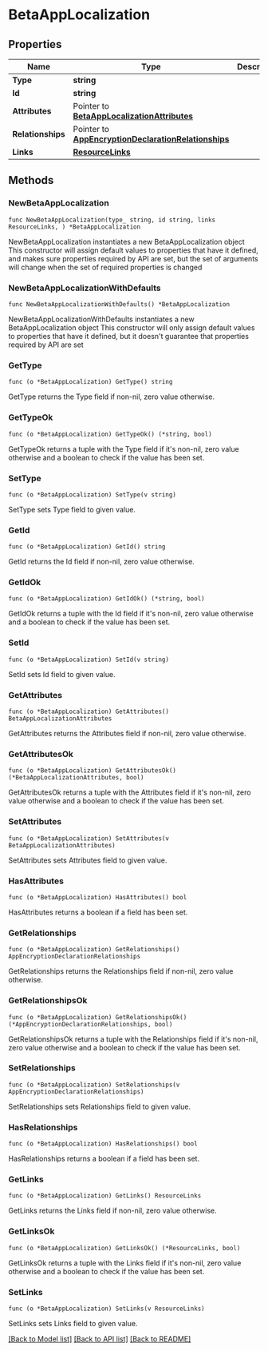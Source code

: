 # BetaAppLocalization

## Properties

Name | Type | Description | Notes
------------ | ------------- | ------------- | -------------
**Type** | **string** |  | 
**Id** | **string** |  | 
**Attributes** | Pointer to [**BetaAppLocalizationAttributes**](BetaAppLocalization_attributes.md) |  | [optional] 
**Relationships** | Pointer to [**AppEncryptionDeclarationRelationships**](AppEncryptionDeclaration_relationships.md) |  | [optional] 
**Links** | [**ResourceLinks**](ResourceLinks.md) |  | 

## Methods

### NewBetaAppLocalization

`func NewBetaAppLocalization(type_ string, id string, links ResourceLinks, ) *BetaAppLocalization`

NewBetaAppLocalization instantiates a new BetaAppLocalization object
This constructor will assign default values to properties that have it defined,
and makes sure properties required by API are set, but the set of arguments
will change when the set of required properties is changed

### NewBetaAppLocalizationWithDefaults

`func NewBetaAppLocalizationWithDefaults() *BetaAppLocalization`

NewBetaAppLocalizationWithDefaults instantiates a new BetaAppLocalization object
This constructor will only assign default values to properties that have it defined,
but it doesn't guarantee that properties required by API are set

### GetType

`func (o *BetaAppLocalization) GetType() string`

GetType returns the Type field if non-nil, zero value otherwise.

### GetTypeOk

`func (o *BetaAppLocalization) GetTypeOk() (*string, bool)`

GetTypeOk returns a tuple with the Type field if it's non-nil, zero value otherwise
and a boolean to check if the value has been set.

### SetType

`func (o *BetaAppLocalization) SetType(v string)`

SetType sets Type field to given value.


### GetId

`func (o *BetaAppLocalization) GetId() string`

GetId returns the Id field if non-nil, zero value otherwise.

### GetIdOk

`func (o *BetaAppLocalization) GetIdOk() (*string, bool)`

GetIdOk returns a tuple with the Id field if it's non-nil, zero value otherwise
and a boolean to check if the value has been set.

### SetId

`func (o *BetaAppLocalization) SetId(v string)`

SetId sets Id field to given value.


### GetAttributes

`func (o *BetaAppLocalization) GetAttributes() BetaAppLocalizationAttributes`

GetAttributes returns the Attributes field if non-nil, zero value otherwise.

### GetAttributesOk

`func (o *BetaAppLocalization) GetAttributesOk() (*BetaAppLocalizationAttributes, bool)`

GetAttributesOk returns a tuple with the Attributes field if it's non-nil, zero value otherwise
and a boolean to check if the value has been set.

### SetAttributes

`func (o *BetaAppLocalization) SetAttributes(v BetaAppLocalizationAttributes)`

SetAttributes sets Attributes field to given value.

### HasAttributes

`func (o *BetaAppLocalization) HasAttributes() bool`

HasAttributes returns a boolean if a field has been set.

### GetRelationships

`func (o *BetaAppLocalization) GetRelationships() AppEncryptionDeclarationRelationships`

GetRelationships returns the Relationships field if non-nil, zero value otherwise.

### GetRelationshipsOk

`func (o *BetaAppLocalization) GetRelationshipsOk() (*AppEncryptionDeclarationRelationships, bool)`

GetRelationshipsOk returns a tuple with the Relationships field if it's non-nil, zero value otherwise
and a boolean to check if the value has been set.

### SetRelationships

`func (o *BetaAppLocalization) SetRelationships(v AppEncryptionDeclarationRelationships)`

SetRelationships sets Relationships field to given value.

### HasRelationships

`func (o *BetaAppLocalization) HasRelationships() bool`

HasRelationships returns a boolean if a field has been set.

### GetLinks

`func (o *BetaAppLocalization) GetLinks() ResourceLinks`

GetLinks returns the Links field if non-nil, zero value otherwise.

### GetLinksOk

`func (o *BetaAppLocalization) GetLinksOk() (*ResourceLinks, bool)`

GetLinksOk returns a tuple with the Links field if it's non-nil, zero value otherwise
and a boolean to check if the value has been set.

### SetLinks

`func (o *BetaAppLocalization) SetLinks(v ResourceLinks)`

SetLinks sets Links field to given value.



[[Back to Model list]](../README.md#documentation-for-models) [[Back to API list]](../README.md#documentation-for-api-endpoints) [[Back to README]](../README.md)


